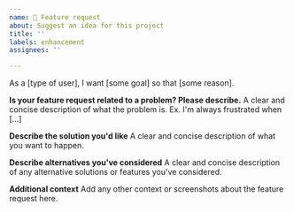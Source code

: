 ```yaml
---
name: 🚀 Feature request
about: Suggest an idea for this project
title: ''
labels: enhancement
assignees: ''

---
```


As a [type of user], I want [some goal] so that [some reason].

**Is your feature request related to a problem? Please describe.**
A clear and concise description of what the problem is. Ex. I'm always frustrated when [...]

**Describe the solution you'd like**
A clear and concise description of what you want to happen.

**Describe alternatives you've considered**
A clear and concise description of any alternative solutions or features you've considered.

**Additional context**
Add any other context or screenshots about the feature request here.
